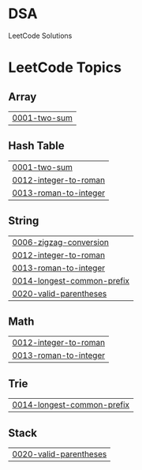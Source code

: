 # DSA
LeetCode Solutions

<!---LeetCode Topics Start-->
# LeetCode Topics
## Array
|  |
| ------- |
| [0001-two-sum](https://github.com/YashPatel45/LeetCode/tree/master/0001-two-sum) |
## Hash Table
|  |
| ------- |
| [0001-two-sum](https://github.com/YashPatel45/LeetCode/tree/master/0001-two-sum) |
| [0012-integer-to-roman](https://github.com/YashPatel45/LeetCode/tree/master/0012-integer-to-roman) |
| [0013-roman-to-integer](https://github.com/YashPatel45/LeetCode/tree/master/0013-roman-to-integer) |
## String
|  |
| ------- |
| [0006-zigzag-conversion](https://github.com/YashPatel45/LeetCode/tree/master/0006-zigzag-conversion) |
| [0012-integer-to-roman](https://github.com/YashPatel45/LeetCode/tree/master/0012-integer-to-roman) |
| [0013-roman-to-integer](https://github.com/YashPatel45/LeetCode/tree/master/0013-roman-to-integer) |
| [0014-longest-common-prefix](https://github.com/YashPatel45/LeetCode/tree/master/0014-longest-common-prefix) |
| [0020-valid-parentheses](https://github.com/YashPatel45/LeetCode/tree/master/0020-valid-parentheses) |
## Math
|  |
| ------- |
| [0012-integer-to-roman](https://github.com/YashPatel45/LeetCode/tree/master/0012-integer-to-roman) |
| [0013-roman-to-integer](https://github.com/YashPatel45/LeetCode/tree/master/0013-roman-to-integer) |
## Trie
|  |
| ------- |
| [0014-longest-common-prefix](https://github.com/YashPatel45/LeetCode/tree/master/0014-longest-common-prefix) |
## Stack
|  |
| ------- |
| [0020-valid-parentheses](https://github.com/YashPatel45/LeetCode/tree/master/0020-valid-parentheses) |
<!---LeetCode Topics End-->